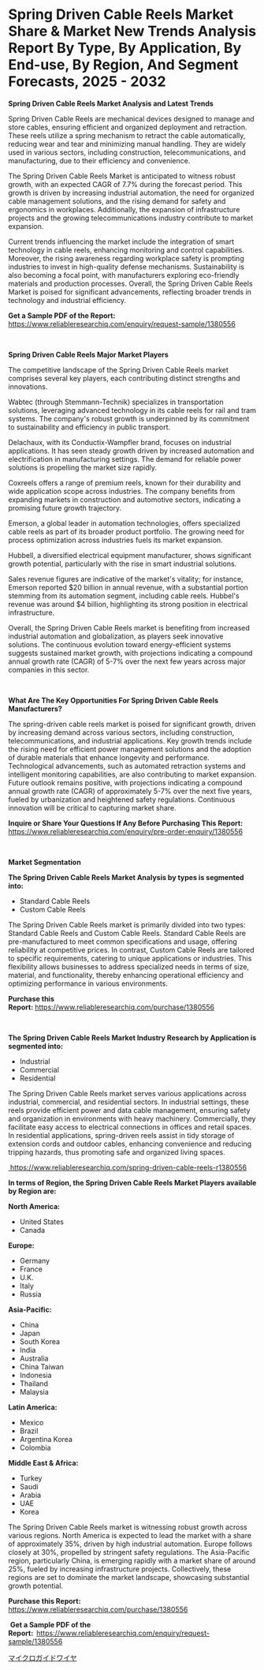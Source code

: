 <p><h1>Spring Driven Cable Reels Market Share & Market New Trends Analysis Report By Type, By Application, By End-use, By Region, And Segment Forecasts, 2025 - 2032</h1></p><p><strong>Spring Driven Cable Reels Market Analysis and Latest Trends</strong></p>
<p><p>Spring Driven Cable Reels are mechanical devices designed to manage and store cables, ensuring efficient and organized deployment and retraction. These reels utilize a spring mechanism to retract the cable automatically, reducing wear and tear and minimizing manual handling. They are widely used in various sectors, including construction, telecommunications, and manufacturing, due to their efficiency and convenience.</p><p>The Spring Driven Cable Reels Market is anticipated to witness robust growth, with an expected CAGR of 7.7% during the forecast period. This growth is driven by increasing industrial automation, the need for organized cable management solutions, and the rising demand for safety and ergonomics in workplaces. Additionally, the expansion of infrastructure projects and the growing telecommunications industry contribute to market expansion.</p><p>Current trends influencing the market include the integration of smart technology in cable reels, enhancing monitoring and control capabilities. Moreover, the rising awareness regarding workplace safety is prompting industries to invest in high-quality defense mechanisms. Sustainability is also becoming a focal point, with manufacturers exploring eco-friendly materials and production processes. Overall, the Spring Driven Cable Reels Market is poised for significant advancements, reflecting broader trends in technology and industrial efficiency.</p></p>
<p><strong>Get a Sample PDF of the Report:&nbsp;</strong> <a href="https://www.reliableresearchiq.com/enquiry/request-sample/1380556?utm_campaign=1082&utm_medium=2&utm_source=Github&utm_content=ia&utm_term=16022025&utm_id=spring-driven-cable-reels">https://www.reliableresearchiq.com/enquiry/request-sample/1380556</a></p>
<p>&nbsp;</p>
<p><strong>Spring Driven Cable Reels Major Market Players</strong></p>
<p><p>The competitive landscape of the Spring Driven Cable Reels market comprises several key players, each contributing distinct strengths and innovations. </p><p>Wabtec (through Stemmann-Technik) specializes in transportation solutions, leveraging advanced technology in its cable reels for rail and tram systems. The company's robust growth is underpinned by its commitment to sustainability and efficiency in public transport.</p><p>Delachaux, with its Conductix-Wampfler brand, focuses on industrial applications. It has seen steady growth driven by increased automation and electrification in manufacturing settings. The demand for reliable power solutions is propelling the market size rapidly.</p><p>Coxreels offers a range of premium reels, known for their durability and wide application scope across industries. The company benefits from expanding markets in construction and automotive sectors, indicating a promising future growth trajectory.</p><p>Emerson, a global leader in automation technologies, offers specialized cable reels as part of its broader product portfolio. The growing need for process optimization across industries fuels its market expansion. </p><p>Hubbell, a diversified electrical equipment manufacturer, shows significant growth potential, particularly with the rise in smart industrial solutions. </p><p>Sales revenue figures are indicative of the market's vitality; for instance, Emerson reported $20 billion in annual revenue, with a substantial portion stemming from its automation segment, including cable reels. Hubbel's revenue was around $4 billion, highlighting its strong position in electrical infrastructure.</p><p>Overall, the Spring Driven Cable Reels market is benefiting from increased industrial automation and globalization, as players seek innovative solutions. The continuous evolution toward energy-efficient systems suggests sustained market growth, with projections indicating a compound annual growth rate (CAGR) of 5-7% over the next few years across major companies in this sector.</p></p>
<p>&nbsp;</p>
<p><strong>What Are The Key Opportunities For Spring Driven Cable Reels Manufacturers?</strong></p>
<p><p>The spring-driven cable reels market is poised for significant growth, driven by increasing demand across various sectors, including construction, telecommunications, and industrial applications. Key growth trends include the rising need for efficient power management solutions and the adoption of durable materials that enhance longevity and performance. Technological advancements, such as automated retraction systems and intelligent monitoring capabilities, are also contributing to market expansion. Future outlook remains positive, with projections indicating a compound annual growth rate (CAGR) of approximately 5-7% over the next five years, fueled by urbanization and heightened safety regulations. Continuous innovation will be critical to capturing market share.</p></p>
<p><strong>Inquire or Share Your Questions If Any Before Purchasing This Report:</strong> <a href="https://www.reliableresearchiq.com/enquiry/pre-order-enquiry/1380556?utm_campaign=1082&utm_medium=2&utm_source=Github&utm_content=ia&utm_term=16022025&utm_id=spring-driven-cable-reels">https://www.reliableresearchiq.com/enquiry/pre-order-enquiry/1380556</a></p>
<p>&nbsp;</p>
<p><strong>Market Segmentation</strong></p>
<p><strong>The Spring Driven Cable Reels Market Analysis by types is segmented into:</strong></p>
<p><ul><li>Standard Cable Reels</li><li>Custom Cable Reels</li></ul></p>
<p><p>The Spring Driven Cable Reels market is primarily divided into two types: Standard Cable Reels and Custom Cable Reels. Standard Cable Reels are pre-manufactured to meet common specifications and usage, offering reliability at competitive prices. In contrast, Custom Cable Reels are tailored to specific requirements, catering to unique applications or industries. This flexibility allows businesses to address specialized needs in terms of size, material, and functionality, thereby enhancing operational efficiency and optimizing performance in various environments.</p></p>
<p><strong>Purchase this Report:&nbsp;</strong><a href="https://www.reliableresearchiq.com/purchase/1380556?utm_campaign=1082&utm_medium=2&utm_source=Github&utm_content=ia&utm_term=16022025&utm_id=spring-driven-cable-reels">https://www.reliableresearchiq.com/purchase/1380556</a></p>
<p>&nbsp;</p>
<p><strong>The Spring Driven Cable Reels Market Industry Research by Application is segmented into:</strong></p>
<p><ul><li>Industrial</li><li>Commercial</li><li>Residential</li></ul></p>
<p><p>The Spring Driven Cable Reels market serves various applications across industrial, commercial, and residential sectors. In industrial settings, these reels provide efficient power and data cable management, ensuring safety and organization in environments with heavy machinery. Commercially, they facilitate easy access to electrical connections in offices and retail spaces. In residential applications, spring-driven reels assist in tidy storage of extension cords and outdoor cables, enhancing convenience and reducing tripping hazards, thus promoting safe and organized living spaces.</p></p>
<p><a href="https://www.reliableresearchiq.com/spring-driven-cable-reels-r1380556?utm_campaign=1082&utm_medium=2&utm_source=Github&utm_content=ia&utm_term=16022025&utm_id=spring-driven-cable-reels">&nbsp;https://www.reliableresearchiq.com/spring-driven-cable-reels-r1380556</a></p>
<p><strong>In terms of Region, the Spring Driven Cable Reels Market Players available by Region are:</strong></p>
<p>
    <p> <strong> North America: </strong>
        <ul>
            <li>United States</li>
            <li>Canada</li>
        </ul>
        </p> 
    <p> <strong> Europe: </strong>
        <ul>
            <li>Germany</li>
            <li>France</li>
            <li>U.K.</li>
            <li>Italy</li>
            <li>Russia</li>
        </ul>
        </p> 
    <p> <strong> Asia-Pacific: </strong>
        <ul>
            <li>China</li>
            <li>Japan</li>
            <li>South Korea</li>
            <li>India</li>
            <li>Australia</li>
            <li>China Taiwan</li>
            <li>Indonesia</li>
            <li>Thailand</li>
            <li>Malaysia</li>
        </ul>
        </p> 
    <p> <strong> Latin America: </strong>
        <ul>
            <li>Mexico</li>
            <li>Brazil</li>
            <li>Argentina Korea</li>
            <li>Colombia</li>
        </ul>
        </p> 
    <p> <strong> Middle East & Africa: </strong>
        <ul>
            <li>Turkey</li>
            <li>Saudi</li>
            <li>Arabia</li>
            <li>UAE</li>
            <li>Korea</li>
        </ul>
    </p>
    </p>
<p><p>The Spring Driven Cable Reels market is witnessing robust growth across various regions. North America is expected to lead the market with a share of approximately 35%, driven by high industrial automation. Europe follows closely at 30%, propelled by stringent safety regulations. The Asia-Pacific region, particularly China, is emerging rapidly with a market share of around 25%, fueled by increasing infrastructure projects. Collectively, these regions are set to dominate the market landscape, showcasing substantial growth potential.</p></p>
<p><strong>Purchase this Report: </strong><a href="https://www.reliableresearchiq.com/purchase/1380556?utm_campaign=1082&utm_medium=2&utm_source=Github&utm_content=ia&utm_term=16022025&utm_id=spring-driven-cable-reels">https://www.reliableresearchiq.com/purchase/1380556</a></p>
<p>&nbsp;<strong>Get a Sample PDF of the Report:&nbsp;&nbsp;</strong><a href="https://www.reliableresearchiq.com/enquiry/request-sample/1380556?utm_campaign=1082&utm_medium=2&utm_source=Github&utm_content=ia&utm_term=16022025&utm_id=spring-driven-cable-reels">https://www.reliableresearchiq.com/enquiry/request-sample/1380556</a></p>
<p><strong></strong></p>
<p><p><a href="https://github.com/lababdou/Market-Research-Report-List-6/blob/main/440769437041.md?utm_campaign=1082&utm_medium=2&utm_source=Github&utm_content=ia&utm_term=16022025&utm_id=spring-driven-cable-reels">マイクロガイドワイヤ</a></p></p>
